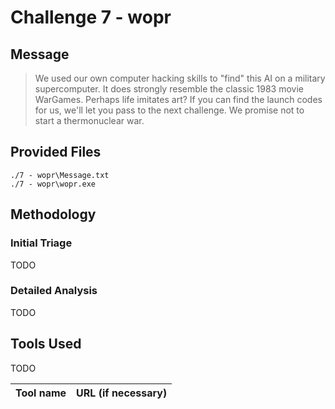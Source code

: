 # Challenge 7 - wopr

## Message
> We used our own computer hacking skills to "find" this AI on a military supercomputer. It does strongly resemble the classic 1983 movie WarGames. Perhaps life imitates art? If you can find the launch codes for us, we'll let you pass to the next challenge. We promise not to start a thermonuclear war.

## Provided Files
```
./7 - wopr\Message.txt
./7 - wopr\wopr.exe
```
## Methodology

### Initial Triage
TODO
### Detailed Analysis
TODO
## Tools Used
TODO

Tool name|URL (if necessary)
:---|:---
